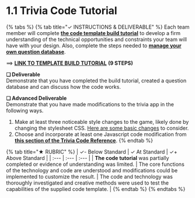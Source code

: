 # 1.1 Trivia Code Tutorial

{% tabs %}
{% tab title="✓  INSTRUCTIONS & DELIVERABLE" %}
Each team member will complete [**the code template build tutorial**](https://docs.idew.org/code-trivia/code-template/template-build-tutorial) to develop a firm understanding of the technical opportunities and constraints your team will have with your design. Also, complete the steps needed to [**manage your own question database**](https://docs.idew.org/code-trivia/code-template/managing-the-question-db).

==&gt; [**LINK TO TEMPLATE BUILD TUTORIAL**](https://docs.idew.org/code-trivia/code-template/template-build-tutorial) **\(9 STEPS\)**

**❏ Deliverable**  
Demonstrate that you have completed the build tutorial, created a question database and can discuss how the code works.

**❏ Advanced Deliverable**  
Demonstrate that you have made modifications to the trivia app in the following ways.

1. Make at least three noticeable style changes to the game, likely done by changing the stylesheet CSS. [Here are some basic changes](https://docs.idew.org/code-trivia/advanced/code-mod-examples/style-changes-with-css) to consider.
2. Choose and incorporate at least one Javascript code modification from [**this section of the Trivia Code Reference**](https://docs.idew.org/code-trivia/advanced/code-mod-examples).
{% endtab %}

{% tab title="★  RUBRIC" %}
| ✓-  Below Standard | ✓  At Standard | ✓+  Above Standard |
| :--- | :--- | :--- |
| **The code tutorial** was partially completed or evidence of understanding was limited. | The core functions of the technology and code are understood and modifications could be implemented to customize the result. | The code and technology was thoroughly investigated and creative methods were used to test the capabilities of the supplied code template. |
{% endtab %}
{% endtabs %}

